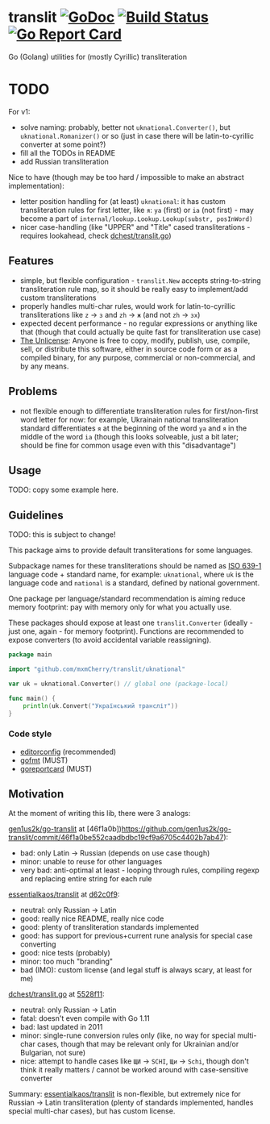# translit [![GoDoc](https://godoc.org/github.com/mxmCherry/translit?status.svg)](https://godoc.org/github.com/mxmCherry/translit) [![Build Status](https://travis-ci.org/mxmCherry/translit.svg?branch=master)](https://travis-ci.org/mxmCherry/translit) [![Go Report Card](https://goreportcard.com/badge/github.com/mxmCherry/translit)](https://goreportcard.com/report/github.com/mxmCherry/translit)
Go (Golang) utilities for (mostly Cyrillic) transliteration

# TODO

For v1:

- solve naming: probably, better not `uknational.Converter()`, but `uknational.Romanizer()` or so (just in case there will be latin-to-cyrillic converter at some point?)
- fill all the TODOs in README
- add Russian transliteration

Nice to have (though may be too hard / impossible to make an abstract implementation):

- letter position handling for (at least) `uknational`: it has custom transliteration rules for first letter, like `я`: `ya` (first) or `ia` (not first) - may become a part of `internal/lookup.Lookup.Lookup(substr, posInWord)`
- nicer case-handling (like "UPPER" and "Title" cased transliterations - requires lookahead, check [dchest/translit.go](https://github.com/dchest/translit.go))

## Features

- simple, but flexible configuration - `translit.New` accepts string-to-string transliteration rule map, so it should be really easy to implement/add custom transliterations
- properly handles multi-char rules, would work for latin-to-cyrillic transliterations like `z` -> `з` and `zh` -> `ж` (and not `zh` -> `зх`)
- expected decent performance - no regular expressions or anything like that (though that could actually be quite fast for transliteration use case)
- [The Unlicense](https://tldrlegal.com/license/unlicense): Anyone is free to copy, modify, publish, use, compile, sell, or distribute this software, either in source code form or as a compiled binary, for any purpose, commercial or non-commercial, and by any means.

## Problems

- not flexible enough to differentiate transliteration rules for first/non-first word letter for now: for example, Ukrainain national transliteration standard differentiates `я` at the beginning of the word `ya` and `я` in the middle of the word `ia` (though this looks solveable, just a bit later; should be fine for common usage even with this "disadvantage")

## Usage

TODO: copy some example here.

## Guidelines

TODO: this is subject to change!

This package aims to provide default transliterations for some languages.

Subpackage names for these transliterations should be named as [ISO 639-1](https://en.wikipedia.org/wiki/ISO_639-1) language code + standard name, for example: `uknational`, where `uk` is the language code and `national` is a standard, defined by national government.

One package per language/standard recommendation is aiming reduce memory footprint: pay with memory only for what you actually use.

These packages should expose at least one `translit.Converter` (ideally - just one, again - for memory footprint). Functions are recommended to expose converters (to avoid accidental variable reassigning).

```go
package main

import "github.com/mxmCherry/translit/uknational"

var uk = uknational.Converter() // global one (package-local)

func main() {
	println(uk.Convert("Український трансліт"))
}
```

### Code style

- [editorconfig](https://editorconfig.org/) (recommended)
- [gofmt](https://blog.golang.org/go-fmt-your-code) (MUST)
- [goreportcard](https://goreportcard.com/report/github.com/mxmCherry/translit) (MUST)

## Motivation

At the moment of writing this lib, there were 3 analogs:

[gen1us2k/go-translit](github.com/gen1us2k/go-translit) at [46f1a0b])https://github.com/gen1us2k/go-translit/commit/46f1a0be552caadbdbc19cf9a6705c4402b7ab47):

- bad: only Latin -> Russian (depends on use case though)
- minor: unable to reuse for other languages
- very bad: anti-optimal at least  - looping through rules, compiling regexp and replacing entire string for each rule

[essentialkaos/translit](https://github.com/essentialkaos/translit) at [d62c0f9](https://github.com/essentialkaos/translit/commit/d62c0f98f9b32cda180f3e875d80a6afbaf34d9b):

- neutral: only Russian -> Latin
- good: really nice README, really nice code
- good: plenty of transliteration standards implemented
- good: has support for previous+current rune analysis for special case converting
- good: nice tests (probably)
- minor: too much "branding"
- bad (IMO): custom license (and legal stuff is always scary, at least for me)

[dchest/translit.go](https://github.com/dchest/translit.go) at [5528f11](https://github.com/dchest/translit.go/commit/5528f1177236f74b86bf5eecb7381bcda1074cba):

- neutral: only Russian -> Latin
- fatal: doesn't even compile with Go 1.11
- bad: last updated in 2011
- minor: single-rune conversion rules only (like, no way for special multi-char cases, though that may be relevant only for Ukrainian and/or Bulgarian, not sure)
- nice: attempt to handle cases like `ЩИ` -> `SCHI`, `Щи` -> `Schi`, though don't think it really matters / cannot be worked around with case-sensitive converter

Summary: [essentialkaos/translit](https://github.com/essentialkaos/translit) is non-flexible, but extremely nice for Russian -> Latin transliteration (plenty of standards implemented, handles special multi-char cases), but has custom license.

